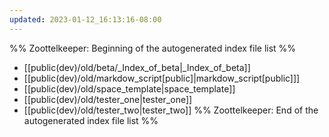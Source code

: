 ```yaml
---
updated: 2023-01-12_16:13:16-08:00
---
```

%% Zoottelkeeper: Beginning of the autogenerated index file list  %%
-  [[public(dev)/old/beta/_Index_of_beta|_Index_of_beta]]
-  [[public(dev)/old/markdow_script[public]|markdow_script[public]]]
-  [[public(dev)/old/space_template|space_template]]
-  [[public(dev)/old/tester_one|tester_one]]
-  [[public(dev)/old/tester_two|tester_two]]
%% Zoottelkeeper: End of the autogenerated index file list  %%

